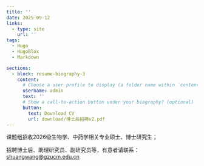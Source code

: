 ```yaml
---
title: ''
date: 2025-09-12
links:
  - type: site
    url: ''
tags:
  - Hugo
  - HugoBlox
  - Markdown

sections:
  - block: resume-biography-3
    content:
      # Choose a user profile to display (a folder name within `content/authors/`)
      username: admin
      text: ''
      # Show a call-to-action button under your biography? (optional)
      button:
        text: Download CV
        url: download/博士后招聘v2.pdf
---
```


课题组招收2026级生物学、中药学相关专业硕士、博士研究生；

招聘博士后、助理研究员、副研究员等，有意者请联系：shuangwang@gzucm.edu.cn
